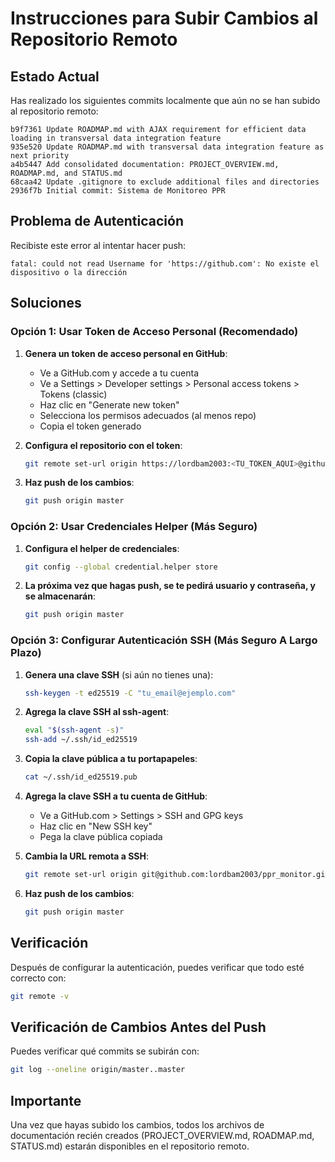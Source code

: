 # Instrucciones para Subir Cambios al Repositorio Remoto

## Estado Actual
Has realizado los siguientes commits localmente que aún no se han subido al repositorio remoto:

```
b9f7361 Update ROADMAP.md with AJAX requirement for efficient data loading in transversal data integration feature
935e520 Update ROADMAP.md with transversal data integration feature as next priority
a4b5447 Add consolidated documentation: PROJECT_OVERVIEW.md, ROADMAP.md, and STATUS.md
68caa42 Update .gitignore to exclude additional files and directories
2936f7b Initial commit: Sistema de Monitoreo PPR
```

## Problema de Autenticación
Recibiste este error al intentar hacer push:
```
fatal: could not read Username for 'https://github.com': No existe el dispositivo o la dirección
```

## Soluciones

### Opción 1: Usar Token de Acceso Personal (Recomendado)

1. **Genera un token de acceso personal en GitHub**:
   - Ve a GitHub.com y accede a tu cuenta
   - Ve a Settings > Developer settings > Personal access tokens > Tokens (classic)
   - Haz clic en "Generate new token"
   - Selecciona los permisos adecuados (al menos repo)
   - Copia el token generado

2. **Configura el repositorio con el token**:
   ```bash
   git remote set-url origin https://lordbam2003:<TU_TOKEN_AQUI>@github.com/lordbam2003/ppr_monitor.git
   ```

3. **Haz push de los cambios**:
   ```bash
   git push origin master
   ```

### Opción 2: Usar Credenciales Helper (Más Seguro)

1. **Configura el helper de credenciales**:
   ```bash
   git config --global credential.helper store
   ```

2. **La próxima vez que hagas push, se te pedirá usuario y contraseña, y se almacenarán**:
   ```bash
   git push origin master
   ```

### Opción 3: Configurar Autenticación SSH (Más Seguro A Largo Plazo)

1. **Genera una clave SSH** (si aún no tienes una):
   ```bash
   ssh-keygen -t ed25519 -C "tu_email@ejemplo.com"
   ```

2. **Agrega la clave SSH al ssh-agent**:
   ```bash
   eval "$(ssh-agent -s)"
   ssh-add ~/.ssh/id_ed25519
   ```

3. **Copia la clave pública a tu portapapeles**:
   ```bash
   cat ~/.ssh/id_ed25519.pub
   ```

4. **Agrega la clave SSH a tu cuenta de GitHub**:
   - Ve a GitHub.com > Settings > SSH and GPG keys
   - Haz clic en "New SSH key"
   - Pega la clave pública copiada

5. **Cambia la URL remota a SSH**:
   ```bash
   git remote set-url origin git@github.com:lordbam2003/ppr_monitor.git
   ```

6. **Haz push de los cambios**:
   ```bash
   git push origin master
   ```

## Verificación
Después de configurar la autenticación, puedes verificar que todo esté correcto con:
```bash
git remote -v
```

## Verificación de Cambios Antes del Push
Puedes verificar qué commits se subirán con:
```bash
git log --oneline origin/master..master
```

## Importante
Una vez que hayas subido los cambios, todos los archivos de documentación recién creados (PROJECT_OVERVIEW.md, ROADMAP.md, STATUS.md) estarán disponibles en el repositorio remoto.